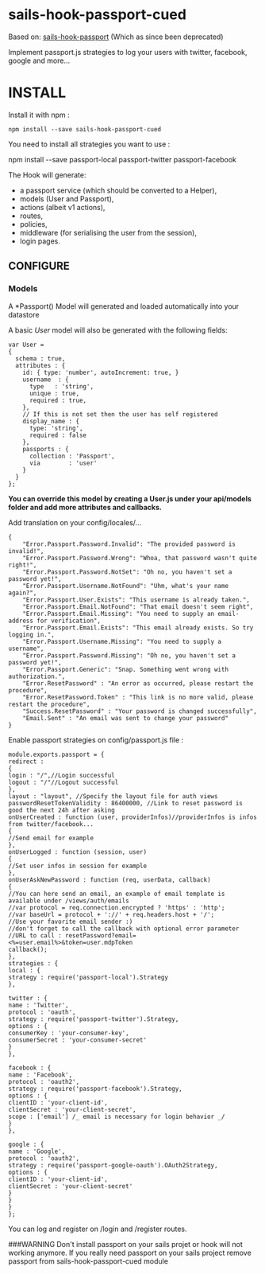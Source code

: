 # sails-hook-passport-cued

Based on: [sails-hook-passport](https://github.com/jaumard/sails-hook-passport) (Which as since been deprecated)

Implement passport.js strategies to log your users with twitter, facebook, google and more...

# INSTALL

Install it with npm :

    npm install --save sails-hook-passport-cued

You need to install all strategies you want to use :

npm install --save passport-local passport-twitter passport-facebook

The Hook will generate:

- a passport service (which should be converted to a Helper),
- models (User and Passport),
- actions (albeit v1 actions),
- routes,
- policies,
- middleware (for serialising the user from the session),
- login pages.

## CONFIGURE

### Models

A \*Passport() Model will generated and loaded automatically into your datastore

A basic _User_ model will also be generated with the following fields:

```
var User =
{
  schema : true,
  attributes : {
    id: { type: 'number', autoIncrement: true, }
    username  : {
      type   : 'string',
      unique : true,
      required : true,
    },
    // If this is not set then the user has self registered
    display_name : {
      type: 'string',
      required : false
    },
    passports : {
      collection : 'Passport',
      via        : 'user'
    }
  }
};
```

**You can override this model by creating a User.js under your api/models folder and add more attributes and callbacks.**

Add translation on your config/locales/...

    {
        "Error.Passport.Password.Invalid": "The provided password is invalid!",
        "Error.Passport.Password.Wrong": "Whoa, that password wasn't quite right!",
        "Error.Passport.Password.NotSet": "Oh no, you haven't set a password yet!",
        "Error.Passport.Username.NotFound": "Uhm, what's your name again?",
        "Error.Passport.User.Exists": "This username is already taken.",
        "Error.Passport.Email.NotFound": "That email doesn't seem right",
        "Error.Passport.Email.Missing": "You need to supply an email-address for verification",
        "Error.Passport.Email.Exists": "This email already exists. So try logging in.",
        "Error.Passport.Username.Missing": "You need to supply a username",
        "Error.Passport.Password.Missing": "Oh no, you haven't set a password yet!",
        "Error.Passport.Generic": "Snap. Something went wrong with authorization.",
        "Error.ResetPassword" : "An error as occurred, please restart the procedure",
        "Error.ResetPassword.Token" : "This link is no more valid, please restart the procedure",
        "Success.ResetPassword" : "Your password is changed successfully",
        "Email.Sent" : "An email was sent to change your password"
    }

Enable passport strategies on config/passport.js file :

```
module.exports.passport = {
redirect :
{
login : "/",//Login successful
logout : "/"//Logout successful
},
layout : "layout", //Specify the layout file for auth views
passwordResetTokenValidity : 86400000, //Link to reset password is good the next 24h after asking
onUserCreated : function (user, providerInfos)//providerInfos is infos from twitter/facebook...
{
//Send email for example
},
onUserLogged : function (session, user)
{
//Set user infos in session for example
},
onUserAskNewPassword : function (req, userData, callback)
{
//You can here send an email, an example of email template is available under /views/auth/emails
//var protocol = req.connection.encrypted ? 'https' : 'http';
//var baseUrl = protocol + '://' + req.headers.host + '/';
//Use your favorite email sender :)
//don't forget to call the callback with optional error parameter
//URL to call : resetPassword?email=<%=user.email%>&token=user.mdpToken
callback();
},
strategies : {
local : {
strategy : require('passport-local').Strategy
},

twitter : {
name : 'Twitter',
protocol : 'oauth',
strategy : require('passport-twitter').Strategy,
options : {
consumerKey : 'your-consumer-key',
consumerSecret : 'your-consumer-secret'
}
},

facebook : {
name : 'Facebook',
protocol : 'oauth2',
strategy : require('passport-facebook').Strategy,
options : {
clientID : 'your-client-id',
clientSecret : 'your-client-secret',
scope : ['email'] /_ email is necessary for login behavior _/
}
},

google : {
name : 'Google',
protocol : 'oauth2',
strategy : require('passport-google-oauth').OAuth2Strategy,
options : {
clientID : 'your-client-id',
clientSecret : 'your-client-secret'
}
}
}
};
```

You can log and register on /login and /register routes.

###WARNING
Don't install passport on your sails projet or hook will not working anymore. If you really need passport on your sails project remove passport from sails-hook-passport-cued module
